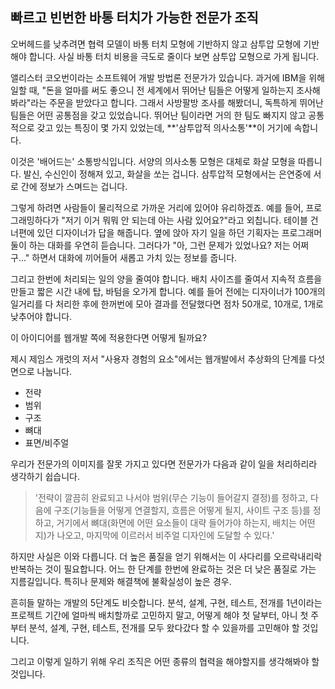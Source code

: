 ## 빠르고 빈번한 바통 터치가 가능한 전문가 조직
오버헤드를 낮추려면 협력 모델이 바통 터치 모형에 기반하지 않고 삼투압 모형에 기반해야 합니다. 사실 바통 터치 비용을 극도로 줄이다 보면 삼투압 모형으로 가게 됩니다.

앨리스터 코오번이라는 소프트웨어 개발 방법론 전문가가 있습니다. 과거에 IBM을 위해 일할 때, "돈을 얼마를 써도 좋으니 전 세계에서 뛰어난 팀들은 어떻게 일하는지 조사해 봐라"라는 주문을 받았다고 합니다. 그래서 사방팔방 조사를 해봤더니, 독특하게 뛰어난 팀들은 어떤 공통점을 갖고 있었습니다. 뛰어난 팀이라면 거의 한 팀도 빠지지 않고 공통적으로 갖고 있는 특징이 몇 가지 있었는데, **'삼투압적 의사소통'**이 거기에 속합니다.

이것은 '배어드는' 소통방식입니다. 서양의 의사소통 모형은 대체로 화살 모형을 따릅니다. 발신, 수신인이 정해져 있고, 화살을 쏘는 겁니다. 삼투압적 모형에서는 은연중에 서로 간에 정보가 스며드는 겁니다. 

그렇게 하려면 사람들이 물리적으로 가까운 거리에 있어야 유리하겠죠. 예를 들어, 프로그래밍하다가 "저기 이거 뭐뭐 안 되는데 아는 사람 있어요?"라고 외칩니다. 테이블 건너편에 있던 디자이너가 답을 해줍니다. 옆에 앉아 자기 일을 하던 기획자는 프로그래머 둘이 하는 대화를 우연히 듣습니다. 그러다가 "아, 그런 문제가 있었나요? 저는 어쩌구..." 하면서 대화에 끼어들어 새롭고 가치 있는 정보를 줍니다.

그리고 한번에 처리되는 일의 양을 줄여야 합니다. 배치 사이즈를 줄여서 지속적 흐름을 만들고 짧은 시간 내에 탑, 바텀을 오가게 합니다. 예를 들어 전에는 디자이너가 100개의 일거리를 다 처리한 후에 한꺼번에 모아 결과를 전달했다면 점차 50개로, 10개로, 1개로 낮추어야 합니다.

이 아이디어를 웹개발 쪽에 적용한다면 어떻게 될까요?

제시 제임스 개럿의 저서 "사용자 경험의 요소"에서는 웹개발에서 추상화의 단계를 다섯 면으로 나눕니다. 

- 전략
- 범위
- 구조
- 뼈대
- 표면/비주얼

우리가 전문가의 이미지를 잘못 가지고 있다면 전문가가 다음과 같이 일을 처리하리라 생각하기 쉽습니다. 

> '전략이 깔끔히 완료되고 나서야 범위(무슨 기능이 들어갈지 결정)를 정하고, 다음에 구조(기능들을 어떻게 연결할지, 흐름은 어떻게 될지, 사이트 구조 등)를 정하고, 거기에서 뼈대(화면에 어떤 요소들이 대략 들어가야 하는지, 배치는 어떤지)가 나오고, 마지막에 이르러서 비주얼 디자인에 도달할 수 있다.'

하지만 사실은 이와 다릅니다. 더 높은 품질을 얻기 위해서는 이 사다리를 오르락내리락 반복하는 것이 필요합니다. 어느 한 단계를 한번에 완료하는 것은 더 낮은 품질로 가는 지름길입니다. 특히나 문제와 해결책에 불확실성이 높은 경우.

흔히들 말하는 개발의 5단계도 비슷합니다. 분석, 설계, 구현, 테스트, 전개를 1년이라는 프로젝트 기간에 얼마씩 배치할까로 고민하지 말고, 어떻게 해야 첫 달부터, 아니 첫 주부터 분석, 설계, 구현, 테스트, 전개를 모두 왔다갔다 할 수 있을까를 고민해야 할 것입니다.

그리고 이렇게 일하기 위해 우리 조직은 어떤 종류의 협력을 해야할지를 생각해봐야 할 것입니다.